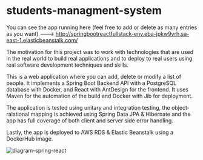 # students-managment-system

You can see the app running here (feel free to add or delete as many entries as you want) ---> http://springbootreactfullstack-env.eba-jpkw9vrh.sa-east-1.elasticbeanstalk.com/

The motivation for this project was to work with technologies that are used in the real world to build real applications and to deploy to real users using real software development techniques and skills.

This is a web application where you can add, delete or modify a list of people. It implements a Spring Boot Backend API with a PostgreSQL database with Docker, and React with AntDesign for the frontend. It uses Maven for the automation of the build and Docker with Jib for deployment. 

The application is tested using unitary and integration testing, the object-ralational mapping is achieved using Spring Data JPA & Hibernate and the app has full coverage of both client and server side error handling. 

Lastly, the app is deployed to AWS RDS & Elastic Beanstalk using a DockerHub image.


![diagram-spring-react](https://user-images.githubusercontent.com/68740477/204057318-24262d0e-fee1-43c4-9685-30ca0a573ddb.jpg)
